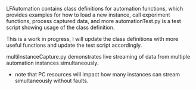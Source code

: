 LFAutomation contains class definitions for automation functions, which provides examples for how to load a new instance, call experiment functions, process captured data, and more
automationTest.py is a test script showing usage of the class definition.

This is a work in progress, I will update the class definitions with more useful functions and update the test script accordingly.

multiInstanceCapture.py demonstrates live streaming of data from multiple automation instances simultaneously.
- note that PC resources will impact how many instances can stream simultaneously without faults.

